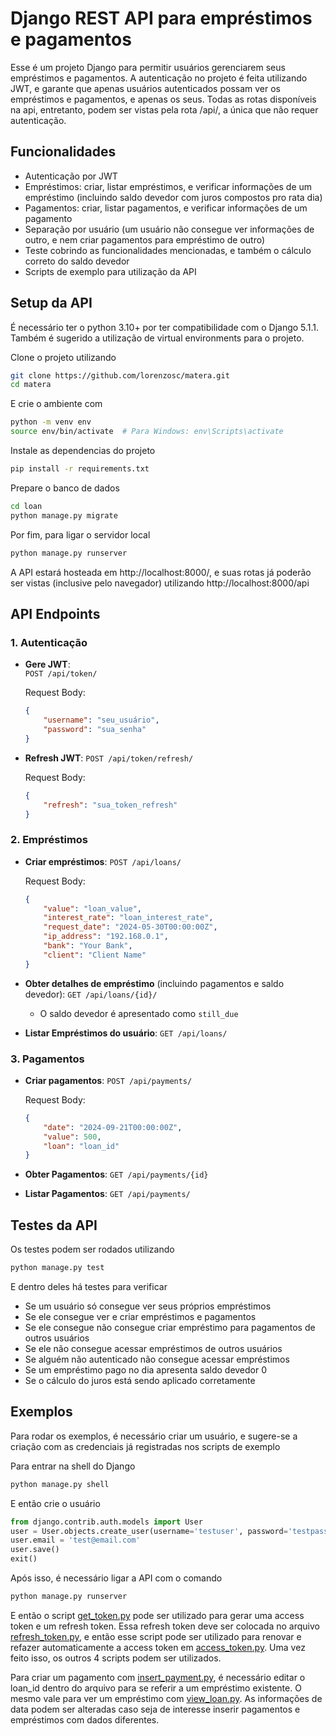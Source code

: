 # Django REST API para empréstimos e pagamentos

Esse é um projeto Django para permitir usuários gerenciarem seus empréstimos e pagamentos. A autenticação no projeto é feita utilizando JWT, e garante que apenas usuários autenticados possam ver os empréstimos e pagamentos, e apenas os seus. Todas as rotas disponíveis na api, entretanto, podem ser vistas pela rota /api/, a única que não requer autenticação.

## Funcionalidades
- Autenticação por JWT
- Empréstimos: criar, listar empréstimos, e verificar informações de um empréstimo (incluindo saldo devedor com juros compostos pro rata dia)
- Pagamentos: criar, listar pagamentos, e verificar informações de um pagamento
- Separação por usuário (um usuário não consegue ver informações de outro, e nem criar pagamentos para empréstimo de outro)
- Teste cobrindo as funcionalidades mencionadas, e também o cálculo correto do saldo devedor
- Scripts de exemplo para utilização da API

## Setup da API

É necessário ter o python 3.10+ por ter compatibilidade com o Django 5.1.1. Também é sugerido a utilização de virtual environments para o projeto.

Clone o projeto utilizando
```bash
git clone https://github.com/lorenzosc/matera.git
cd matera
```

E crie o ambiente com
```bash
python -m venv env
source env/bin/activate  # Para Windows: env\Scripts\activate
```

Instale as dependencias do projeto
```bash
pip install -r requirements.txt
```

Prepare o banco de dados
```bash
cd loan
python manage.py migrate
```

Por fim, para ligar o servidor local
```bash
python manage.py runserver
```

A API estará hosteada em http://localhost:8000/, e suas rotas já poderão ser vistas (inclusive pelo navegador) utilizando http://localhost:8000/api

## API Endpoints

### 1. Autenticação

- **Gere JWT**:  
  `POST /api/token/`

  Request Body:
  ```json
  {
      "username": "seu_usuário",
      "password": "sua_senha"
  }
- **Refresh JWT**:
  `POST /api/token/refresh/`

  Request Body:

    ```json
    {
        "refresh": "sua_token_refresh"
    }
    ```
### 2. Empréstimos
- **Criar empréstimos**:
    `POST /api/loans/`

    Request Body:

    ```json
    {
        "value": "loan_value",
        "interest_rate": "loan_interest_rate",
        "request_date": "2024-05-30T00:00:00Z",
        "ip_address": "192.168.0.1",
        "bank": "Your Bank",
        "client": "Client Name"
    }
    ```
- **Obter detalhes de empréstimo** (incluindo pagamentos e saldo devedor):
    `GET /api/loans/{id}/`

    - O saldo devedor é apresentado como `still_due`

- **Listar Empréstimos do usuário**:
    `GET /api/loans/`

### 3. Pagamentos
- **Criar pagamentos**:
    `POST /api/payments/`

    Request Body:
    ```json
    {
        "date": "2024-09-21T00:00:00Z",
        "value": 500,
        "loan": "loan_id"
    }
    ```
- **Obter Pagamentos**:
    `GET /api/payments/{id}`

- **Listar Pagamentos**:
    `GET /api/payments/`

## Testes da API

Os testes podem ser rodados utilizando
```bash
python manage.py test
```
E dentro deles há testes para verificar
- Se um usuário só consegue ver seus próprios empréstimos
- Se ele consegue ver e criar empréstimos e pagamentos
- Se ele consegue não consegue criar empréstimo para pagamentos de outros usuários
- Se ele não consegue acessar empréstimos de outros usuários
- Se alguém não autenticado não consegue acessar empréstimos
- Se um empréstimo pago no dia apresenta saldo devedor 0
- Se o cálculo do juros está sendo aplicado corretamente

## Exemplos

Para rodar os exemplos, é necessário criar um usuário, e sugere-se a criação com as credenciais já registradas nos scripts de exemplo

Para entrar na shell do Django
```bash
python manage.py shell
```

E então crie o usuário
```python
from django.contrib.auth.models import User
user = User.objects.create_user(username='testuser', password='testpassword')
user.email = 'test@email.com'
user.save()
exit()
```

Após isso, é necessário ligar a API com o comando
```bash
python manage.py runserver
```

E então o script [get_token.py](example/get_token.py) pode ser utilizado para gerar uma access token e um refresh token. Essa refresh token deve ser colocada no arquivo [refresh_token.py](example/refresh_token.py), e então esse script pode ser utilizado para renovar e refazer automaticamente a access token em [access_token.py](example/access_token.py). Uma vez feito isso, os outros 4 scripts podem ser utilizados.

Para criar um pagamento com [insert_payment.py](example/insert_payment.py), é necessário editar o loan_id dentro do arquivo para se referir a um empréstimo existente. O mesmo vale para ver um empréstimo com [view_loan.py](example/view_loan.py). As informações de data podem ser alteradas caso seja de interesse inserir pagamentos e empréstimos com dados diferentes.